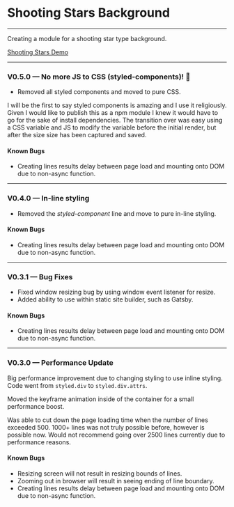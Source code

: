 # Shooting Stars Background

---

Creating a module for a shooting star type background.

[Shooting Stars Demo](https://shooting-stars-demo.gradys.dev/)

---

### V0.5.0 — No more JS to CSS (styled-components)! 🎉
- Removed all styled components and moved to pure CSS.

I will be the first to say styled components is amazing and I use it religiously. Given I would like to publish this as a npm module I knew it would have to go for the sake of install dependencies. The transition over was easy using a CSS variable and JS to modify the variable before the initial render, but after the size size has been captured and saved.

#### Known Bugs
- Creating lines results delay between page load and mounting onto DOM due to non-async function.

---

### V0.4.0 — In-line styling
- Removed the *styled-component* line and move to pure in-line styling.

#### Known Bugs
- Creating lines results delay between page load and mounting onto DOM due to non-async function.

---

### V0.3.1 — Bug Fixes
- Fixed window resizing bug by using window event listener for resize.
- Added ability to use within static site builder, such as Gatsby.

#### Known Bugs
- Creating lines results delay between page load and mounting onto DOM due to non-async function.

---

### V0.3.0 — Performance Update
Big performance improvement due to changing styling to use inline styling.
Code went from `styled.div` to `styled.div.attrs`.

Moved the keyframe animation inside of the container for a small performance boost.

Was able to cut down the page loading time when the number of lines exceeded 500.
1000+ lines was not truly possible before, however is possible now. Would not recommend
going over 2500 lines currently due to performance reasons.

#### Known Bugs
- Resizing screen will not result in resizing bounds of lines.
- Zooming out in browser will result in seeing ending of line boundary.
- Creating lines results delay between page load and mounting onto DOM due to non-async function.
